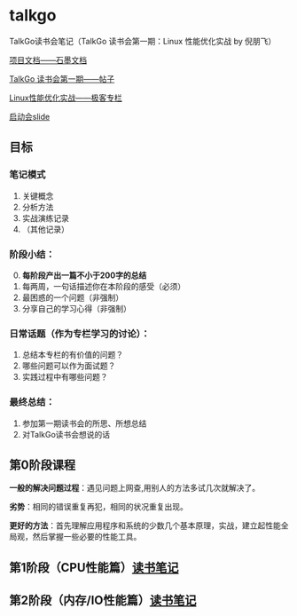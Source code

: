# talkgo
TalkGo读书会笔记（TalkGo 读书会第一期：Linux 性能优化实战 by 倪朋飞）

[项目文档——石墨文档](https://shimo.im/sheets/1lq7MgXnBphdeWAe/MODOC)

[TalkGo 读书会第一期——帖子](https://talkgo.org/t/topic/136)

[Linux性能优化实战——极客专栏](https://time.geekbang.org/column/intro/140)

[启动会slide](https://docs.google.com/presentation/d/16cNCT1aqSsuVA-TPep81NGFlYIM2AO9LPFoZgA1776Y/edit?usp=sharing)

## 目标
### 笔记模式
1. 关键概念
2. 分析方法
3. 实战演练记录
4. （其他记录）
### 阶段小结：
0. **每阶段产出一篇不小于200字的总结**
1. 每两周，一句话描述你在本阶段的感受（必须）
2. 最困惑的一个问题（非强制）
3. 分享自己的学习心得（非强制）

### 日常话题（作为专栏学习的讨论）：
1. 总结本专栏的有价值的问题？
2. 哪些问题可以作为面试题？
3. 实践过程中有哪些问题？

### 最终总结：
1. 参加第一期读书会的所思、所想总结
2. 对TalkGo读书会想说的话

## 第0阶段课程

**一般的解决问题过程**：遇见问题上网查,用别人的方法多试几次就解决了。

**劣势**：相同的错误重复再犯，相同的状况重复出现。

**更好的方法**：首先理解应用程序和系统的少数几个基本原理，实战，建立起性能全局观，然后掌握一些必要的性能工具。

## 第1阶段（CPU性能篇）[读书笔记](https://github.com/erenming/talkgo/blob/master/reading/Linux-perf/cpu-perf.md)

## 第2阶段（内存/IO性能篇）[读书笔记](https://github.com/erenming/talkgo/blob/master/reading/Linux-perf/mem-io.md)

